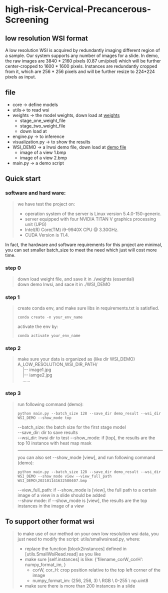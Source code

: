 # high-risk-Cervical-Precancerous-Screening

## low resolution WSI format
A low resolution WSI is acquired by redundantly imaging different region of a sample. Our system supports any number of images for a slide.
In demo, the raw images are 3840 * 2160 pixels (0.87 um/pixel) which will be further center-cropped to 1600 * 1600 pixels. Instances are redundantly cropped from
it, which are 256 * 256 pixels and will be further resize to 224*224 pixels as input.


## file
+ core -> define models
+ utils-> to read wsi
+ weights -> the model weights, down load at [weights](https://huggingface.co/BruceAwake/high-risk-Cervical-Precancerous-Screening/tree/main/weigths)
  + stage_one_weight_file
  + stage_two_weight_file
  + down load at 
+ engine.py -> to inference
+ visualization.py -> to show the results 
+ WSI_DEMO -> a lrwsi demo file, down load at [demo file](https://huggingface.co/BruceAwake/high-risk-Cervical-Precancerous-Screening/tree/main/WSI_DEMO) 
  + image of a view 1.bmp
  + image of a view 2.bmp
+ main.py -> a demo script


## Quick start
### software and hard ware:
> we have test the project on:
> + operation system of the server is Linux version 5.4.0-150-generic. 
> + server equipped with four NVIDIA TITAN V graphics processing unit (UPG)
> + Intel(R) Core(TM) i9-9940X CPU @ 3.30GHz. 
> + CUDA Version is 11.4.     

In fact, the hardware and software requirements for this project are minimal, you can set smaller batch_size to meet the need which just will cost more time.

### step 0
> down load weight file, and save it in ./weights  (essential)  
> down demo lrwsi, and sace it in ./WSI_DEMO
### step 1
> create conda env, and make sure libs in requirements.txt is satisfied.  
> ```shlll
> conda create -n your_env_name
> ```
> activate the env by:  
> ```shell
> conda activate your_env_name
> ```

### step 2
> make sure your data is organized as (like dir WSI_DEMO)  
> A_LOW_RESOLUTION_WSI_DIR_PATH/  
> &nbsp;&nbsp;&nbsp;&nbsp;|-- image1.jpg  
> &nbsp;&nbsp;&nbsp;&nbsp;|-- iamge2.jpg  
> &nbsp;&nbsp;&nbsp;&nbsp;......  
### step 3
> run following command (demo):  
> ```shell
> python main.py --batch_size 128 --save_dir demo_result --wsi_dir WSI_DEMO --show_mode top
> ```
> 
> --batch_size: the batch size for the first stage model    
> --save_dir: dir to save results  
> --wsi_dir: lrwsi dir to test
> --show_mode: if [top], the results are the top 10 instance with heat map mask  
> 
> ---
> you can also set --show_mode [view], and run following command (demo):  
> ```shell
> python main.py --batch_size 128 --save_dir demo_result --wsi_dir WSI_DEMO --show_mode view --view_full_path WSI_DEMO\202101141632580407.bmp
> ```
> --view_full_path: if --show_mode is [view], the full path to a certain image of a view in a slide should be added    
> --show mode: if --show_mode is [view], the results are the top instances in the image of a view

## To support other format wsi
> to make use of our method on your own low resolution wsi data, you just need to modify the script: utils/smallwsiread.py, where:
> + replace the function [block2instances] defined in [utils.SmallWsiRead.read] as you like
> + make sure [self.instances] is like: {'filename_corW_corH': numpy_format_im, }
>   + corW, cor_H: crop position relative to the top left corner of the image
>   + numpy_format_im: (256, 256, 3) \ RGB \ 0-255 \ np.uint8
> + make sure there is more than 200 instances in a slide

